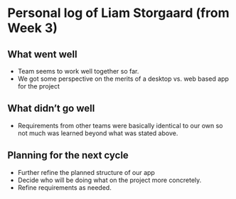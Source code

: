 # Personal log of Liam Storgaard (from Week 3)

## What went well

- Team seems to work well together so far.
- We got some perspective on the merits of a desktop vs. web based app for the project

## What didn’t go well

- Requirements from other teams were basically identical to our own so not much was learned beyond what was stated above.

## Planning for the next cycle

- Further refine the planned structure of our app
- Decide who will be doing what on the project more concretely.
- Refine requirements as needed.
